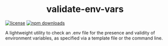 <h1 align="center">validate-env-vars</h1>

[![license](https://img.shields.io/badge/license-MIT-blue.svg)](https://github.com/mui/material-ui/blob/HEAD/LICENSE)
[![npm downloads](https://img.shields.io/npm/dm/@noahtigner/validate-env-vars.svg)](https://github.com/noahtigner/validate-env-vars/pkgs/npm/validate-env-vars)

A lightweight utility to check an .env file for the presence and validity of environment variables, as specified via a template file or the command line.

